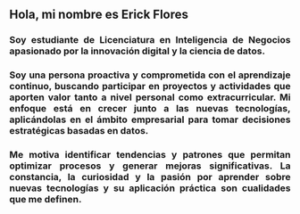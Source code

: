 <!---
ErickFler/ErickFler is a ✨ special ✨ repository because its `README.md` (this file) appears on your GitHub profile.
You can click the Preview link to take a look at your changes.
--->

<h2 style="text-align: justify;"> Hola, mi nombre es Erick Flores </h2>
<h3 style="text-align: justify;"> Soy estudiante de Licenciatura en Inteligencia de Negocios apasionado por la innovación digital y la ciencia de datos. </h3>
<h3 style="text-align: justify;"> Soy una persona proactiva y comprometida con el aprendizaje continuo, buscando participar en proyectos y actividades que aporten valor tanto a nivel personal como extracurricular. Mi enfoque está en crecer junto a las nuevas tecnologías, aplicándolas en el ámbito empresarial para tomar decisiones estratégicas basadas en datos. </h3>
<h3 style="text-align: justify;"> Me motiva identificar tendencias y patrones que permitan optimizar procesos y generar mejoras significativas. La constancia, la curiosidad y la pasión por aprender sobre nuevas tecnologías y su aplicación práctica son cualidades que me definen. </h3>
